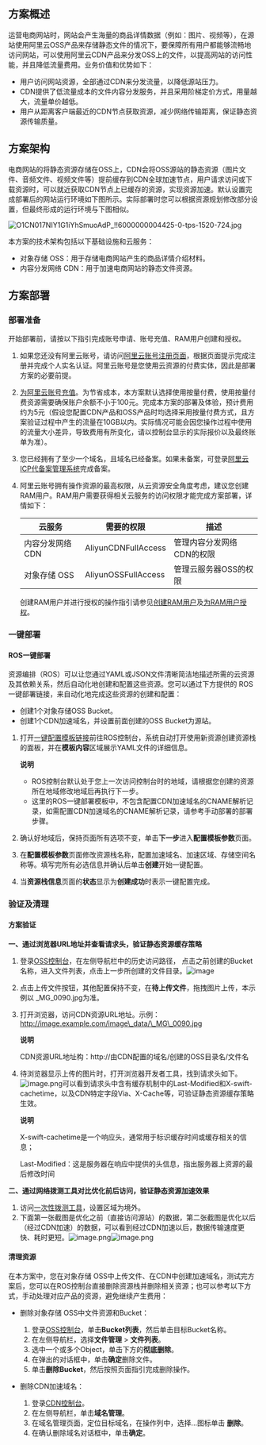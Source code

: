 ## **方案概述**

运营电商网站时，网站会产生海量的商品详情数据（例如：图片、视频等），在源站使用阿里云OSS产品来存储静态文件的情况下，要保障所有用户都能够流畅地访问网站，可以使用阿里云CDN产品来分发OSS上的文件，以提高网站的访问性能，并且降低流量费用。业务价值和优势如下：

* 用户访问网站资源，全部通过CDN来分发流量，以降低源站压力。
* CDN提供了低流量成本的文件内容分发服务，并且采用阶梯定价方式，用量越大，流量单价越低。
* 用户从距离客户端最近的CDN节点获取资源，减少网络传输距离，保证静态资源传输质量。

## **方案架构**

电商网站的将静态资源存储在OSS上，CDN会将OSS源站的静态资源（图片文件、音频文件、视频文件等）提前缓存到CDN全球加速节点，用户请求访问或下载资源时，可以就近获取CDN节点上已缓存的资源，实现资源加速。默认设置完成部署后的网站运行环境如下图所示。实际部署时您可以根据资源规划修改部分设置，但最终形成的运行环境与下图相似。

![O1CN017NIY1G1iYhSmuoAdP_!!6000000004425-0-tps-1520-724.jpg](https://help-static-aliyun-doc.aliyuncs.com/assets/img/zh-CN/0790822071/p746044.jpg)

本方案的技术架构包括以下基础设施和云服务：

* 对象存储 OSS：用于存储电商网站产生的商品详情介绍材料。
* 内容分发网络 CDN：用于加速电商网站的静态文件资源。

## **方案部署**
### **部署准备**


开始部署前，请按以下指引完成账号申请、账号充值、RAM用户创建和授权。

1. 如果您还没有阿里云账号，请访问[阿里云账号注册页面](https://account.aliyun.com/register/qr_register.htm)，根据页面提示完成注册并完成个人实名认证。阿里云账号是您使用云资源的付费实体，因此是部署方案的必要前提。
2. [为阿里云账号充值](https://help.aliyun.com/document_detail/324650.html)。为节省成本，本方案默认选择使用按量付费，使用按量付费资源需要确保账户余额不小于100元。完成本方案的部署及体验，预计费用约为5元（假设您配置CDN产品和OSS产品时均选择采用按量付费方式，且方案验证过程中产生的流量在10GB以内。实际情况可能会因您操作过程中使用的流量大小差异，导致费用有所变化，请以控制台显示的实际报价以及最终账单为准）。
3. 您已经拥有了至少一个域名，且域名已经备案。如果未备案，可登录[阿里云ICP代备案管理系统](https://beian.aliyun.com/pcContainer/myorder)完成备案。
4. 阿里云账号拥有操作资源的最高权限，从云资源安全角度考虑，建议您创建RAM用户。RAM用户需要获得相关云服务的访问权限才能完成方案部署，详情如下：
   
   | **云服务** | **需要的权限** | **描述** |
   | --- | --- | --- |
   | 内容分发网络 CDN | AliyunCDNFullAccess | 管理内容分发网络CDN的权限 |
   | 对象存储 OSS | AliyunOSSFullAccess | 管理云服务器OSS的权限 |
   
   创建RAM用户并进行授权的操作指引请参见[创建RAM用户](https://help.aliyun.com/zh/ram/user-guide/create-a-ram-user)及[为RAM用户授权](https://help.aliyun.com/zh/ram/user-guide/grant-permissions-to-the-ram-user)。
### **一键部署**


#### **ROS一键部署**

资源编排（ROS）可以让您通过YAML或JSON文件清晰简洁地描述所需的云资源及其依赖关系，然后自动化地创建和配置这些资源。您可以通过下方提供的 ROS 一键部署链接，来自动化地完成这些资源的创建和配置：

* 创建1个对象存储OSS Bucket。
* 创建1个CDN加速域名，并设置前面创建的OSS Bucket为源站。

1. 打开[一键配置模板链接](https://ros.console.aliyun.com/region/stacks/create?templateUrl=https://ros-public-templates.oss-cn-hangzhou.aliyuncs.com/service_template/technical-solution/cdn-speeds-up-distribution-of-file-on-oss.yml&pageTitle=文件下载加速及成本优化&disableRollback=false&isSimplified=true&productNavBar=disabled)前往ROS控制台，系统自动打开使用新资源创建资源栈的面板，并在**模板内容**区域展示YAML文件的详细信息。
   
   **说明** 
   * ROS控制台默认处于您上一次访问控制台时的地域，请根据您创建的资源所在地域修改地域后再执行下一步。
   * 这里的ROS一键部署模板中，不包含配置CDN加速域名的CNAME解析记录，如需配置CDN加速域名的CNAME解析记录，请参考手动部署的部署步骤。
2. 确认好地域后，保持页面所有选项不变，单击**下一步**进入**配置模板参数**页面。
3. 在**配置模板参数**页面修改资源栈名称，配置加速域名、加速区域、存储空间名称等。填写完所有必选信息并确认后单击**创建**开始一键配置。
4. 当**资源栈信息**页面的**状态**显示为**创建成功**时表示一键配置完成。
### **验证及清理**


#### **方案验证**

**一、通过浏览器URL地址并查看请求头，验证静态资源缓存策略**

1. 登录[OSS控制台](https://oss.console.aliyun.com/)，在左侧导航栏中的历史访问路径， 点击之前创建的Bucket名称，进入文件列表，点击上一步所创建的文件目录。![image](https://help-static-aliyun-doc.aliyuncs.com/assets/img/zh-CN/2770679271/p863042.png)
2. 点击上传文件按钮，其他配置保持不变，在**待上传文件**，拖拽图片上传，本示例以 \_MG\_0090.jpg为准。
3. 打开浏览器，访问CDN资源URL地址。示例：http://image.example.com/image\_data/\_MG\_0090.jpg
   
   **说明** 
   
   CDN资源URL地址构：http://由CDN配置的域名/创建的OSS目录名/文件名
4. 待浏览器显示上传的图片时，打开浏览器开发者工具，找到请求头如下。![image.png](https://help-static-aliyun-doc.aliyuncs.com/assets/img/zh-CN/1780713961/p711665.png)可以看到请求头中含有缓存机制中的Last-Modified和X-swift-cachetime，以及CDN特定字段Via、X-Cache等，可验证静态资源缓存策略生效。
   
   **说明** 
   
   X-swift-cachetime是一个响应头，通常用于标识缓存时间或缓存相关的信息；
   
   Last-Modified：这是服务器在响应中提供的头信息，指出服务器上资源的最后修改时间

**二、通过网络拨测工具对比优化前后访问，验证静态资源加速效果**

1. 访问[一次性拨测工具](https://cloudmonitor.console.aliyun.com/disposableTest)，设置区域为境外。
2. 下面第一张截图是优化之前（直接访问源站）的数据，第二张截图是优化以后（经过CDN加速）的数据，可以看到经过CDN加速以后，数据传输速度更快、耗时更短。![image.png](https://help-static-aliyun-doc.aliyuncs.com/assets/img/zh-CN/5532093961/p711906.png)![image.png](https://help-static-aliyun-doc.aliyuncs.com/assets/img/zh-CN/5532093961/p711904.png)
#### **清理资源**

在本方案中，您在对象存储 OSS中上传文件、在CDN中创建加速域名，测试完方案后，您可以在ROS控制台直接删除资源栈并删除相关资源；也可以参考以下方式，手动处理对应产品的资源，避免继续产生费用：

* 删除对象存储 OSS中文件资源和Bucket：
  
  1. 登录[OSS控制台](https://oss.console.aliyun.com/)，单击**Bucket列表**，然后单击目标Bucket名称。
  2. 在左侧导航栏，选择**文件管理** > **文件列表**。
  3. 选中一个或多个Object，单击下方的**彻底删除**。
  4. 在弹出的对话框中，单击**确定**删除文件。
  5. 单击**删除Bucket**，然后按照页面指引完成删除操作。
* 删除CDN加速域名：
  
  1. 登录[CDN控制台](https://cdn.console.aliyun.com/overview)。
  2. 在左侧导航栏，单击**域名管理**。
  3. 在域名管理页面，定位目标域名，在操作列中，选择...图标单击 **删除**。
  4. 在确认删除域名对话框中，单击**确定**。
